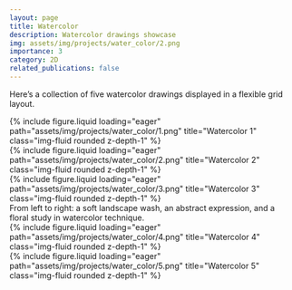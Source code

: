 ```yaml
---
layout: page
title: Watercolor
description: Watercolor drawings showcase
img: assets/img/projects/water_color/2.png
importance: 3
category: 2D
related_publications: false
---
```


Here’s a collection of five watercolor drawings displayed in a flexible grid layout.

<div class="row">
  <div class="col-sm mt-3 mt-md-0">
    {% include figure.liquid loading="eager" path="assets/img/projects/water_color/1.png" title="Watercolor 1" class="img-fluid rounded z-depth-1" %}
  </div>
  <div class="col-sm mt-3 mt-md-0">
    {% include figure.liquid loading="eager" path="assets/img/projects/water_color/2.png" title="Watercolor 2" class="img-fluid rounded z-depth-1" %}
  </div>
  <div class="col-sm mt-3 mt-md-0">
    {% include figure.liquid loading="eager" path="assets/img/projects/water_color/3.png" title="Watercolor 3" class="img-fluid rounded z-depth-1" %}
  </div>
</div>

<div class="caption">
  From left to right: a soft landscape wash, an abstract expression, and a floral study in watercolor technique.
</div>

<div class="row">
  <div class="col-sm mt-3 mt-md-0">
    {% include figure.liquid loading="eager" path="assets/img/projects/water_color/4.png" title="Watercolor 4" class="img-fluid rounded z-depth-1" %}
  </div>
  <div class="col-sm mt-3 mt-md-0">
    {% include figure.liquid loading="eager" path="assets/img/projects/water_color/5.png" title="Watercolor 5" class="img-fluid rounded z-depth-1" %}
  </div>
</div>

<!-- 
The code is simple.
Just wrap your images with `<div class="col-sm">` and place them inside `<div class="row">` (read more about the <a href="https://getbootstrap.com/docs/4.4/layout/grid/">Bootstrap Grid</a> system).
To make images responsive, add `img-fluid` class to each; for rounded corners and shadows use `rounded` and `z-depth-1` classes.
Here's the code for the last row of images above:

{% raw %}

```html
<div class="row justify-content-sm-center">
  <div class="col-sm-8 mt-3 mt-md-0">
    {% include figure.liquid path="assets/img/6.png" title="example image" class="img-fluid rounded z-depth-1" %}
  </div>
  <div class="col-sm-4 mt-3 mt-md-0">
    {% include figure.liquid path="assets/img/11.png" title="example image" class="img-fluid rounded z-depth-1" %}
  </div>
</div>
```

{% endraw %} -->
